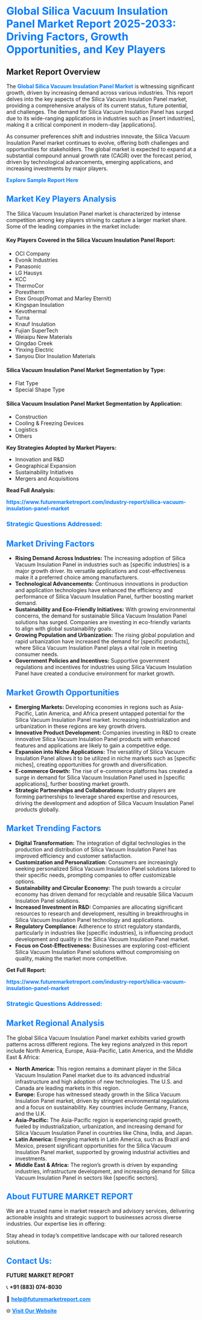 <h1 style="color: #007BFF;">Global Silica Vacuum Insulation Panel Market Report 2025-2033: Driving Factors, Growth Opportunities, and Key Players</h1>

<section id="overview">
<h2>Market Report Overview</h2>
<p>The <a href="https://www.futuremarketreport.com/industry-report/silica-vacuum-insulation-panel-market" style="color: #007BFF; text-decoration: none;"><strong>Global Silica Vacuum Insulation Panel Market</strong></a> is witnessing significant growth, driven by increasing demand across various industries. This report delves into the key aspects of the Silica Vacuum Insulation Panel market, providing a comprehensive analysis of its current status, future potential, and challenges. The demand for Silica Vacuum Insulation Panel has surged due to its wide-ranging applications in industries such as [insert industries], making it a critical component in modern-day [applications].</p>
<p>As consumer preferences shift and industries innovate, the Silica Vacuum Insulation Panel market continues to evolve, offering both challenges and opportunities for stakeholders. The global market is expected to expand at a substantial compound annual growth rate (CAGR) over the forecast period, driven by technological advancements, emerging applications, and increasing investments by major players.</p>
</section>

<section id="overview">
<p><a href="https://www.futuremarketreport.com/request-sample/reportId=58643" style="color: #007BFF; text-decoration: none;"><strong>Explore Sample Report Here</strong></a></p>
</section>

<section id="key-players">
<h2 style="color: #007BFF;">Market Key Players Analysis</h2>
<p>The Silica Vacuum Insulation Panel market is characterized by intense competition among key players striving to capture a larger market share. Some of the leading companies in the market include:</p>
<h4>Key Players Covered in the Silica Vacuum Insulation Panel Report:</h4>
<ul><li>OCI Company</li><li>Evonik Industries</li><li>Panasonic</li><li>LG Hausys</li><li>KCC</li><li>ThermoCor</li><li>Porextherm</li><li>Etex Group(Promat and Marley Eternit)</li><li>Kingspan Insulation</li><li>Kevothermal</li><li>Turna</li><li>Knauf Insulation</li><li>Fujian SuperTech</li><li>Weiaipu New Materials</li><li>Qingdao Creek</li><li>Yinxing Electric</li><li>Sanyou Dior Insulation Materials</li></ul>
<h4>Silica Vacuum Insulation Panel Market Segmentation by Type:</h4>
<ul><li>Flat Type</li><li>Special Shape Type</li></ul>

<h4>Silica Vacuum Insulation Panel Market Segmentation by Application:</h4>
<ul><li>Construction</li><li>Cooling &amp; Freezing Devices</li><li>Logistics</li><li>Others</li></ul>
<p><strong>Key Strategies Adopted by Market Players:</strong></p>
<ul>
<li>Innovation and R&D</li>
<li>Geographical Expansion</li>
<li>Sustainability Initiatives</li>
<li>Mergers and Acquisitions</li>
</ul>
</section>

<section>
<p><strong>Read Full Analysis: </strong></p><a href="https://www.futuremarketreport.com/industry-report/silica-vacuum-insulation-panel-market" style="color: #007BFF; text-decoration: none;"><strong>https://www.futuremarketreport.com/industry-report/silica-vacuum-insulation-panel-market</strong></a>
<h3 style="color: #007BFF;">Strategic Questions Addressed:</h3>
</section>

<section id="driving-factors">
<h2 style="color: #007BFF;">Market Driving Factors</h2>
<ul>
<li><strong>Rising Demand Across Industries:</strong> The increasing adoption of Silica Vacuum Insulation Panel in industries such as [specific industries] is a major growth driver. Its versatile applications and cost-effectiveness make it a preferred choice among manufacturers.</li>
<li><strong>Technological Advancements:</strong> Continuous innovations in production and application technologies have enhanced the efficiency and performance of Silica Vacuum Insulation Panel, further boosting market demand.</li>
<li><strong>Sustainability and Eco-Friendly Initiatives:</strong> With growing environmental concerns, the demand for sustainable Silica Vacuum Insulation Panel solutions has surged. Companies are investing in eco-friendly variants to align with global sustainability goals.</li>
<li><strong>Growing Population and Urbanization:</strong> The rising global population and rapid urbanization have increased the demand for [specific products], where Silica Vacuum Insulation Panel plays a vital role in meeting consumer needs.</li>
<li><strong>Government Policies and Incentives:</strong> Supportive government regulations and incentives for industries using Silica Vacuum Insulation Panel have created a conducive environment for market growth.</li>
</ul>
</section>

<section id="growth-opportunities">
<h2 style="color: #007BFF;">Market Growth Opportunities</h2>
<ul>
<li><strong>Emerging Markets:</strong> Developing economies in regions such as Asia-Pacific, Latin America, and Africa present untapped potential for the Silica Vacuum Insulation Panel market. Increasing industrialization and urbanization in these regions are key growth drivers.</li>
<li><strong>Innovative Product Development:</strong> Companies investing in R&D to create innovative Silica Vacuum Insulation Panel products with enhanced features and applications are likely to gain a competitive edge.</li>
<li><strong>Expansion into Niche Applications:</strong> The versatility of Silica Vacuum Insulation Panel allows it to be utilized in niche markets such as [specific niches], creating opportunities for growth and diversification.</li>
<li><strong>E-commerce Growth:</strong> The rise of e-commerce platforms has created a surge in demand for Silica Vacuum Insulation Panel used in [specific applications], further boosting market growth.</li>
<li><strong>Strategic Partnerships and Collaborations:</strong> Industry players are forming partnerships to leverage shared expertise and resources, driving the development and adoption of Silica Vacuum Insulation Panel products globally.</li>
</ul>
</section>

<section id="trending-factors">
<h2 style="color: #007BFF;">Market Trending Factors</h2>
<ul>
<li><strong>Digital Transformation:</strong> The integration of digital technologies in the production and distribution of Silica Vacuum Insulation Panel has improved efficiency and customer satisfaction.</li>
<li><strong>Customization and Personalization:</strong> Consumers are increasingly seeking personalized Silica Vacuum Insulation Panel solutions tailored to their specific needs, prompting companies to offer customizable options.</li>
<li><strong>Sustainability and Circular Economy:</strong> The push towards a circular economy has driven demand for recyclable and reusable Silica Vacuum Insulation Panel solutions.</li>
<li><strong>Increased Investment in R&D:</strong> Companies are allocating significant resources to research and development, resulting in breakthroughs in Silica Vacuum Insulation Panel technology and applications.</li>
<li><strong>Regulatory Compliance:</strong> Adherence to strict regulatory standards, particularly in industries like [specific industries], is influencing product development and quality in the Silica Vacuum Insulation Panel market.</li>
<li><strong>Focus on Cost-Effectiveness:</strong> Businesses are exploring cost-efficient Silica Vacuum Insulation Panel solutions without compromising on quality, making the market more competitive.</li>
</ul>
</section>

<section>
<p><strong>Get Full Report: </strong></p><a href="https://www.futuremarketreport.com/industry-report/silica-vacuum-insulation-panel-market" style="color: #007BFF; text-decoration: none;"><strong>https://www.futuremarketreport.com/industry-report/silica-vacuum-insulation-panel-market</strong></a>
<h3 style="color: #007BFF;">Strategic Questions Addressed:</h3>
</section>


<section id="regional-analysis">
<h2 style="color: #007BFF;">Market Regional Analysis</h2>
<p>The global Silica Vacuum Insulation Panel market exhibits varied growth patterns across different regions. The key regions analyzed in this report include North America, Europe, Asia-Pacific, Latin America, and the Middle East & Africa:</p>
<ul>
<li><strong>North America:</strong> This region remains a dominant player in the Silica Vacuum Insulation Panel market due to its advanced industrial infrastructure and high adoption of new technologies. The U.S. and Canada are leading markets in this region.</li>
<li><strong>Europe:</strong> Europe has witnessed steady growth in the Silica Vacuum Insulation Panel market, driven by stringent environmental regulations and a focus on sustainability. Key countries include Germany, France, and the U.K.</li>
<li><strong>Asia-Pacific:</strong> The Asia-Pacific region is experiencing rapid growth, fueled by industrialization, urbanization, and increasing demand for Silica Vacuum Insulation Panel in countries like China, India, and Japan.</li>
<li><strong>Latin America:</strong> Emerging markets in Latin America, such as Brazil and Mexico, present significant opportunities for the Silica Vacuum Insulation Panel market, supported by growing industrial activities and investments.</li>
<li><strong>Middle East & Africa:</strong> The region’s growth is driven by expanding industries, infrastructure development, and increasing demand for Silica Vacuum Insulation Panel in sectors like [specific sectors].</li>
</ul>
</section>

<footer>
<h2 style="color: #007BFF;">About FUTURE MARKET REPORT</h2>
<p>We are a trusted name in market research and advisory services, delivering actionable insights and strategic support to businesses across diverse industries. Our expertise lies in offering:</p>

<p>Stay ahead in today’s competitive landscape with our tailored research solutions.</p>

<h2 style="color: #007BFF;">Contact Us:</h2>
<p><strong>FUTURE MARKET REPORT</strong></p>
<p>📞 <strong>+91 (883) 074-8030</strong></p>
<p>📧 <strong><a href="mailto:help@futuremarketreport.com" style="color: #007BFF;">help@futuremarketreport.com</a></strong></p>
<p>🌐 <strong><a href="https://www.futuremarketreport.com/" style="color: #007BFF;">Visit Our Website</a></strong></p>
</footer>